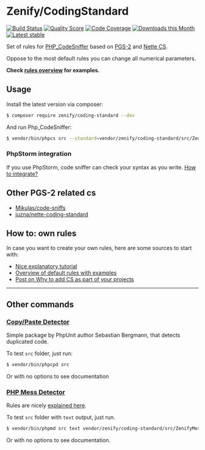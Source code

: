# Zenify/CodingStandard

[![Build Status](https://img.shields.io/travis/Zenify/CodingStandard.svg?style=flat-square)](https://travis-ci.org/Zenify/CodingStandard)
[![Quality Score](https://img.shields.io/scrutinizer/g/Zenify/CodingStandard.svg?style=flat-square)](https://scrutinizer-ci.com/g/Zenify/CodingStandard)
[![Code Coverage](https://img.shields.io/scrutinizer/coverage/g/Zenify/CodingStandard.svg?style=flat-square)](https://scrutinizer-ci.com/g/Zenify/CodingStandard)
[![Downloads this Month](https://img.shields.io/packagist/dm/zenify/coding-standard.svg?style=flat-square)](https://packagist.org/packages/zenify/coding-standard)
[![Latest stable](https://img.shields.io/packagist/v/zenify/coding-standard.svg?style=flat-square)](https://packagist.org/packages/zenify/coding-standard)

Set of rules for [PHP_CodeSniffer](https://github.com/squizlabs/PHP_CodeSniffer) based on [PGS-2](http://www.php-fg.org/pgs-2/) and [Nette CS](http://nette.org/en/coding-standard).

Oppose to the most default rules you can change all numerical parameters.

**Check [rules overview](docs/en/zenify-rules-overview.md) for examples.**


## Usage

Install the latest version via composer:

```sh
$ composer require zenify/coding-standard --dev
```

And run Php_CodeSniffer:

```sh
$ vendor/bin/phpcs src --standard=vendor/zenify/coding-standard/src/ZenifyCodingStandard/code-sniffer-ruleset.xml
```

### PhpStorm integration

If you use PhpStorm, code sniffer can check your syntax as you write. [How to integrate?](docs/en/integration-to-php-storm.md)

## Other PGS-2 related cs

- [Mikulas/code-sniffs](https://github.com/Mikulas/code-sniffs)
- [juzna/nette-coding-standard](https://github.com/juzna/nette-coding-standard)


## How to: own rules 

In case you want to create your own rules, here are some sources to start with:

- [Nice explanatory tutorial](http://blog.mayflower.de/631-Creating-coding-standards-for-PHP_CodeSniffer.html)
- [Overview of default rules with examples](http://edorian.github.io/php-coding-standard-generator/#phpcs)
- [Post on Why to add CS as part of your projects](http://edorian.github.io/2013-03-13-Please-ship-your-own-coding-standard-as-part/)


---


## Other commands

### [Copy/Paste Detector](https://github.com/sebastianbergmann/phpcpd)

Simple package by PhpUnit author Sebastian Bergmann, that detects duplicated code.

To test `src` folder, just run:

```sh
$ vendor/bin/phpcpd src
```

Or with no options to see documentation


### [PHP Mess Detector](https://github.com/phpmd/phpmd)

Rules are nicely [explained here](http://edorian.github.io/php-coding-standard-generator/#phpmd).

To test `src` folder with `text` output, just run. 

```sh
$ vendor/bin/phpmd src text vendor/zenify/coding-standard/src/ZenifyMessDetector/ruleset.xml  
```

Or with no options to see documentation.
